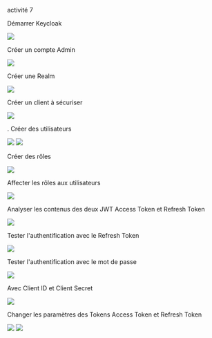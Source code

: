 activité 7

  Démarrer Keycloak

<img src="./captures/1-2.png">

 Créer un compte Admin

<img src="./captures/1-3.png">

 Créer une Realm

<img src="./captures/1-4.png">

 Créer un client à sécuriser

<img src="./captures/1-5.png">

. Créer des utilisateurs

<img src="./captures/1-6-1.png">
<img src="./captures/1-6-2.png">

 Créer des rôles

<img src="./captures/1-7.png">

 Affecter les rôles aux utilisateurs

<img src="./captures/1-8.png">

Analyser les contenus des deux JWT Access Token et Refresh Token

<img src="./captures/1-9-2.png">

Tester l'authentification avec le Refresh Token

<img src="./captures/1-9-3.png">

Tester l'authentification avec le mot de passe

<img src="./captures/1-9-1.png">


Avec Client ID et Client Secret

<img src="./captures/1-9-4.png">

Changer les paramètres des Tokens Access Token et Refresh Token

<img src="./captures/1-9-5-1.png">
<img src="./captures/1-9-5-2.png">

